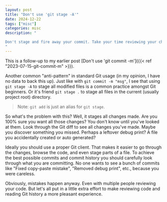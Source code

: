 ```yaml
---
layout: post
title: "Don't use 'git stage -A'"
date: 2024-12-22
tags: ["misc"]
categories: misc
description: "

Don't stage and fire away your commit. Take your time reviewing your changes.
"
---
```


This is a follow-up to my earlier post [Don't use 'git commit
-m']({{< ref "2023-07-15-git-commit-m" >}}).

Another common "anti-pattern" in standard Git usage (in my opinion, I
have no data to back this up). Just like with `git commit -m "msg"`, I
see that using `git stage -A` to stage all modified files is a common
practice amongst Git beginners. Or it's friend `git stage .` to stage
all files in the current (usually project root) directory.

> Note: `git add` is just an alias for `git stage`.

So what's the problem with this? Well, it stages all changes made. Are
you 100% sure you want all those changes? You don't know until you've
looked at them. Look through the Git diff to see all changes you've
made. Maybe you discover something you missed. Perhaps a leftover
debug print? A file you accidentally created or auto generated?

Ideally you should use a proper Git client. That makes it easier to go
through the changes, browse the code, and even stage parts of a
file. To achieve the best possible commits and commit history you
should carefully look through what you are committing. No one wants to
see a bunch of commits like "Fixed copy-paste mistake", "Removed debug
print", etc., because you were careless.

Obviously, mistakes happen anyway. Even with multiple people reviewing
your code. But let's all put in a little extra effort to make
reviewing code and reading Git history a more pleasant experience.
